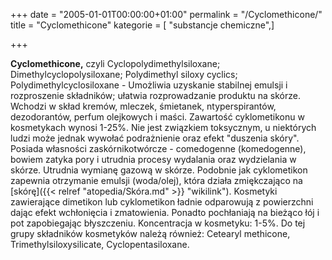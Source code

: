 +++
date = "2005-01-01T00:00:00+01:00"
permalink = "/Cyclomethicone/"
title = "Cyclomethicone"
kategorie = [ "substancje chemiczne",]

+++

**Cyclomethicone,** czyli Cyclopolydimethylsiloxane; Dimethylcyclopolysiloxane; Polydimethyl siloxy cyclics; Polydimethylcyclosiloxane - Umożliwia uzyskanie stabilnej emulsji i rozproszenie składników; ułatwia rozprowadzanie produktu na skórze. Wchodzi w skład kremów, mleczek, śmietanek, ntyperspirantów, dezodorantów, perfum olejkowych i maści. Zawartość cyklometikonu w kosmetykach wynosi 1-25%. Nie jest związkiem toksycznym, u niektórych ludzi może jednak wywołać podrażnienie oraz efekt "duszenia skóry". Posiada własności zaskórnikotwórcze - comedogenne (komedogenne), bowiem zatyka pory i utrudnia procesy wydalania oraz wydzielania w skórze. Utrudnia wymianę gazową w skórze. Podobnie jak cyklometikon zapewnia otrzymanie emulsji (woda/olej), która działa zmiękczająco na [skórę]({{< relref "atopedia/Skóra.md" >}} "wikilink"). Kosmetyki zawierające dimetikon lub cyklometikon ładnie odparowują z powierzchni dając efekt wchłonięcia i zmatowienia. Ponadto pochłaniają na bieżąco łój i pot zapobiegając błyszczeniu. Koncentracja w kosmetyku: 1-5%. Do tej grupy składników kosmetyków należą również: Cetearyl methicone, Trimethylsiloxysilicate, Cyclopentasiloxane.

